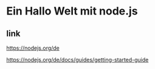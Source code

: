 # Ein Hallo Welt mit node.js

## link

https://nodejs.org/de

https://nodejs.org/de/docs/guides/getting-started-guide
